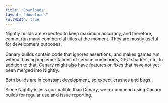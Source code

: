 ```yaml
---
title: "Downloads"
layout: "downloads"
FullWidth: true
---
```


Nightly builds are expected to keep maximum accuracy, and therefore, cannot run many commercial titles at the moment. They are mostly useful for development purposes.

Canary builds contain code that ignores assertions, and makes games run without having implementations of service commands, GPU shaders, etc. In addition to that, Canary might also have features or fixes that have not yet been merged into Nightly.

Both builds are in constant development, so expect crashes and bugs.

Since Nightly is less compatible than Canary, we recommend using Canary builds for regular use and issue reporting.
